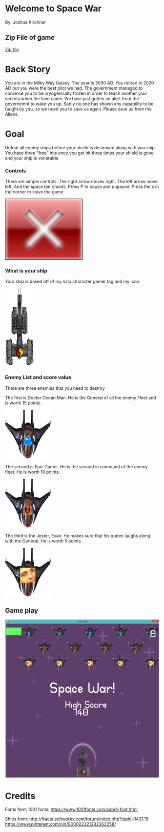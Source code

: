 # Welcome to Space War
By: Joshua Kirchner

## Zip File of game

[Zip file](https://github.com/jkirch5258/space-war/archive/master.zip)

# Back Story

You are in the Milky Way Galaxy. The year is 3030 AD. You retired in 2020 AD but you were the best pilot we had. The government managed to convince
you to be cryogenically frozen in order to teach another your secrets when the time came. We have just gotten an alert from the governemnt to wake you up.
Sadly no one has shown any capability to be taught by you, so we need you to save us again. Please save us from the Aliens.

# Goal

Defeat all enemy ships before your sheild is destroyed along with you ship.
You have three "free" hits once you get hit three times your shield is gone and your ship is vonerable.

### Controls

There are simple controls.
The right arrow moves right.
The left arrow move left.
And the space bar shoots.
Press P to pause and unpause.
Press the x in the corner to leave the game

![Close image](https://raw.githubusercontent.com/jkirch5258/space-war/master/assets/images/x.jpg)

### What is your ship

Your ship is based off of my halo character gamer tag and my icon.

![Image of C-15 Ship](https://raw.githubusercontent.com/jkirch5258/space-war/master/assets/images/C-15Ship%20(2).png)

### Enemy List and score value

There are three enemies that you need to destroy

The first is Doctor Ocean Man. He is the General of all the enemy Fleet and is worth 15 points.

![Image of Doctor Water Man](https://raw.githubusercontent.com/jkirch5258/space-war/master/assets/images/DOMship.png)

The second is Epic Gamer. He is the second in command of the enemy fleet. He is worth 10 points.

![Image of Epic Gamer](https://raw.githubusercontent.com/jkirch5258/space-war/master/assets/images/Epicgamer.png)

The third is the Jester, Evan. He makes sure that his queen laughs along with the General. He is worth 5 points.

![Image of Evan](https://raw.githubusercontent.com/jkirch5258/space-war/master/assets/images/Evans.png)


## Game play

![Game play](https://raw.githubusercontent.com/jkirch5258/space-war/master/assets/images/Game_play.png)

# Credits
Fonts form 1001 fonts:
https://www.1001fonts.com/sabril-font.html

Ships from:
http://fractalsoftworks.com/forum/index.php?topic=1431.15
https://www.pinterest.com/pin/800022321282362258/

